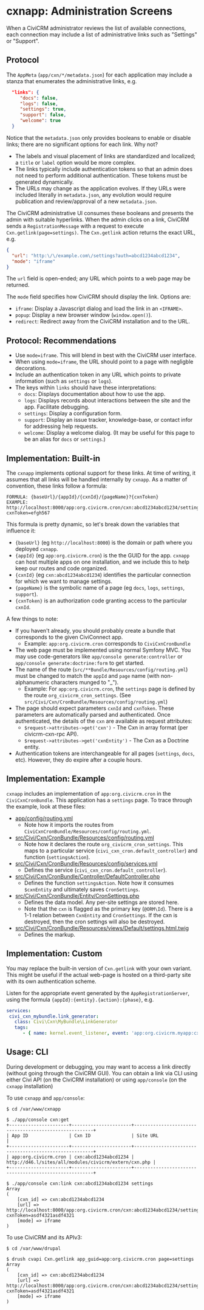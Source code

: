 # cxnapp: Administration Screens

When a CiviCRM administrator reviews the list of available connections, each
connection may include a list of administrative links such as "Settings" or
"Support".

## Protocol

The `AppMeta` (`app/cxn/*/metadata.json`) for each application may include a stanza that enumerates
the administrative links, e.g.

```json
  "links": {
     "docs": false,
     "logs": false,
     "settings": true,
     "support": false,
     "welcome": true
  }
```

Notice that the `metadata.json` only provides booleans to enable or disable links; there are no
significant options for each link.  Why not?

 * The labels and visual placement of links are standardized and localized; a `title`
   or `label` option would be more complex.
 * The links typically include authentication tokens so that an admin does not need
   to perform additional authentication. These tokens must be generated dynamically.
 * The URLs may change as the application evolves. If they URLs were included literally in
   `metadata.json`, any evolution would require publication and review/approval of a new
   `metadata.json`.

The CiviCRM administrative UI consumes these booleans and presents the admin with suitable
hyperlinks.  When the admin clicks on a link, CiviCRM sends a `RegistrationMessage` with a request
to execute `Cxn.getlink(page=settings)`.  The `Cxn.getlink` action returns the exact URL, e.g.

```json
{
  "url": "http:\/\/example.com\/settings?auth=abcd1234abcd1234",
  "mode": "iframe"
}
```

The `url` field is open-ended; any URL which points to a web page may be returned.

The `mode` field specifies how CiviCRM should display the link. Options are:

 * `iframe`: Display a Javascript dialog and load the link in an `<IFRAME>`.
 * `popup`: Display a new browser window (`window.open()`).
 * `redirect`: Redirect away from the CiviCRM installation and to the URL.

## Protocol: Recommendations

 * Use `mode=iframe`. This will blend in best with the CiviCRM user interface.
 * When using `mode=iframe`, the URL should point to a page with negligble decorations.
 * Include an authentication token in any URL which points to private information
   (such as `settings` or `logs`).
 * The keys within `links` should have these interpretations:
    * `docs`: Displays documentation about how to use the app.
    * `logs`: Displays records about interactions between the site and the app. Facilitate debugging.
    * `settings`: Display a configuration form.
    * `support`: Display an issue tracker, knowledge-base, or contact infor for addressing help requests.
    * `welcome`: Display a welcome dialog. (It may be useful for this page to be an alias for `docs` or `settings`.)

## Implementation: Built-in

The `cxnapp` implements optional support for these links. At time of writing, it assumes
that all links will be handled internally by `cxnapp`. As a matter of convention, these
links follow a formula:

```
FORMULA: {baseUrl}/{appId}/{cxnId}/{pageName}?{cxnToken}
EXAMPLE: http://localhost:8000/app:org.civicrm.cron/cxn:abcd1234abcd1234/settings?cxnToken=efgh567
```

This formula is pretty dynamic, so let's break down the variables that influence it:

 * `{baseUrl}` (eg `http://localhost:8000`) is the domain or path where you deployed `cxnapp`.
 * `{appId}` (eg `app:org.civicrm.cron`) is the the GUID for the app.
   `cxnapp` can host multiple apps on one installation, and we include
   this to help keep our routes and code organized.
 * `{cxnId}` (eg `cxn:abcd1234abcd1234`) identifies the particular connection for which
   we want to manage settings.
 * `{pageName}` is the symbolic name of a page (eg `docs`, `logs`, `settings`, `support`).
 * `{cxnToken}` is an authorization code granting access to the particular `cxnId`.

A few things to note:

 * If you haven't already, you should probably create a bundle that corresponds to the
   given CiviConnect app.
     * Example: `app:org.civicrm.cron` corresponds to `CiviCxnCronBundle`
 * The web page must be implemented using normal Symfony MVC. You may use code-generators
   like `app/console generate:controller` or `app/console generate:doctrine:form` to
   get started.
 * The name of the route (`src/**Bundle/Resources/config/routing.yml`) must be changed to match
   the `appId` and `page` name (with non-alphanumeric characters munged to "_").
     * Example: For `app:org.civicrm.cron`, the `settings` page is defined by the route
       `org_civicrm_cron_settings`. (See `src/Civi/Cxn/CronBundle/Resources/config/routing.yml`)
 * The page should expect parameters `cxnId` and `cxnToken`. These parameters are automatically
   parsed and authenticated. Once authenticated, the details of the `cxn` are available as
   request attributes:
     * `$request->attributes->get('cxn')` - The Cxn in array format (per civicrm-cxn-rpc API).
     * `$request->attributes->get('cxnEntity')` - The Cxn as a Doctrine entity.
 * Authentication tokens are interchangeable for all pages (`settings`, `docs`, etc). However,
   they do expire after a couple hours.

## Implementation: Example

`cxnapp` includes an implementation of `app:org.civicrm.cron` in the `CiviCxnCronBundle`. This
application has a `settings` page. To trace through the example, look at these files:

 * [app/config/routing.yml](../app/config/routing.yml)
   * Note how it imports the routes from `CiviCxnCronBundle/Resources/config/routing.yml`.
 * [src/Civi/Cxn/CronBundle/Resources/config/routing.yml](../src/Civi/Cxn/CronBundle/Resources/config/routing.yml)
   * Note how it declares the route `org_civicrm_cron_settings`. This maps to a particular service
     (`civi_cxn_cron.default_controller`) and function (`settingsAction`).
 * [src/Civi/Cxn/CronBundle/Resources/config/services.yml](../src/Civi/Cxn/CronBundle/Resources/config/services.yml)
   * Defines the service (`civi_cxn_cron.default_controller`).
 * [src/Civi/Cxn/CronBundle/Controller/DefaultController.php](../src/Civi/Cxn/CronBundle/Controller/DefaultController.php)
   * Defines the function `settingsAction`. Note how it consumes `$cxnEntity` and ultimately saves `CronSettings`.
 * [src/Civi/Cxn/CronBundle/Entity/CronSettings.php](../src/Civi/Cxn/CronBundle/Entity/CronSettings.php)
   * Defines the data model. Any per-site settings are stored here.
   * Note that the `cxn` is flagged as the primary key (`@ORM\Id`). There is a 1-1 relation between `CxnEntity`
     and `CronSettings`. If the cxn is destroyed, then the cron settings will also be destroyed.
 * [src/Civi/Cxn/CronBundle/Resources/views/Default/settings.html.twig](../src/Civi/Cxn/CronBundle/Resources/views/Default/settings.html.twig)
   * Defines the markup.

## Implementation: Custom

You may replace the built-in version of `Cxn.getlink` with your own variant.
This might be useful if the actual web-page is hosted on a third-party site
with its own authentication scheme.

Listen for the appropriate event generated by the `AppRegistrationServer`,
using the formula `{appId}:{entity}.{action}:{phase}`, e.g.

```yaml
services:
 civi_cxn_mybundle.link_generator:
   class: Civi\Cxn\MyBundle\LinkGenerator
   tags:
      - { name: kernel.event_listener, event: 'app:org.civicrm.myapp:cxn.getlink:call', method: onGetLink }
```

## Usage: CLI

During development or debugging, you may want to access a link directly (without going through the
CiviCRM GUI). You can obtain a link via CLI using either Civi API (on the CiviCRM installation) or
using `app/console` (on the `cxnapp` installation)

To use `cxnapp` and `app/console`:

```
$ cd /var/www/cxnapp

$ ./app/console cxn:get
+----------------------+----------------------+-------------------------------------------------------+
| App ID               | Cxn ID               | Site URL                                              |
+----------------------+----------------------+-------------------------------------------------------+
| app:org.civicrm.cron | cxn:abcd1234abcd1234 | http://d46.l/sites/all/modules/civicrm/extern/cxn.php |
+----------------------+----------------------+-------------------------------------------------------+

$ ./app/console cxn:link cxn:abcd1234abcd1234 settings
Array
(
    [cxn_id] => cxn:abcd1234abcd1234
    [url] => http://localhost:8000/app:org.civicrm.cron/cxn:abcd1234abcd1234/settings?cxnToken=asdf4321asdf4321
    [mode] => iframe
)
```

To use CiviCRM and its APIv3:

```
$ cd /var/www/drupal

$ drush cvapi Cxn.getlink app_guid=app:org.civicrm.cron page=settings
Array
(
    [cxn_id] => cxn:abcd1234abcd1234
    [url] => http://localhost:8000/app:org.civicrm.cron/cxn:abcd1234abcd1234/settings?cxnToken=asdf4321asdf4321
    [mode] => iframe
)
```
